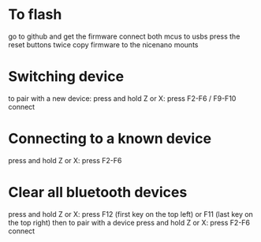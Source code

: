 # To flash

go to github and get the firmware
connect both mcus to usbs
press the reset buttons twice
copy firmware to the nicenano mounts

# Switching device

to pair with a new device: 
press and hold Z or X: press F2-F6 / F9-F10
connect

# Connecting to a known device

press and hold Z or X: press F2-F6

# Clear all bluetooth devices

press and hold Z or X: press F12 (first key on the top left) or F11 (last key on the top right)
then to pair with a device
press and hold Z or X: press F2-F6
connect
